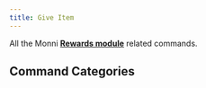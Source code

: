 ```yaml
---
title: Give Item
---
```

All the Monni [**Rewards module**](https://docs.monni.fyi/modules/rewards) related commands.
## Command Categories